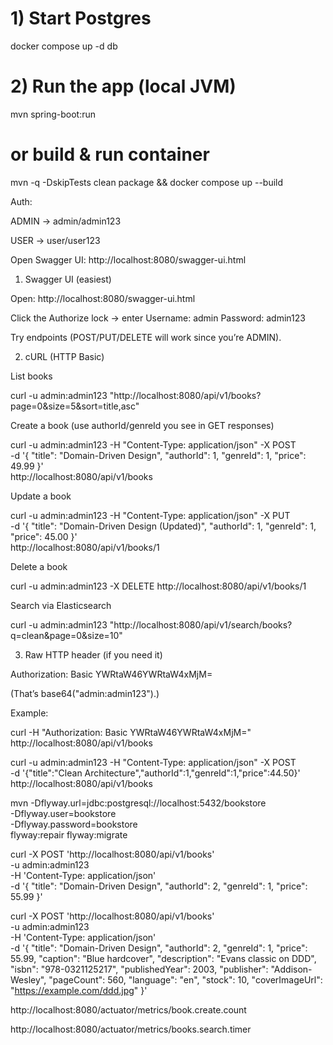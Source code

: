 # 1) Start Postgres

docker compose up -d db

# 2) Run the app (local JVM)

mvn spring-boot:run

# or build & run container

mvn -q -DskipTests clean package && docker compose up --build

Auth:

ADMIN → admin/admin123

USER → user/user123

Open Swagger UI: http://localhost:8080/swagger-ui.html

1) Swagger UI (easiest)

Open: http://localhost:8080/swagger-ui.html

Click the Authorize lock → enter
Username: admin
Password: admin123

Try endpoints (POST/PUT/DELETE will work since you’re ADMIN).

2) cURL (HTTP Basic)

List books

curl -u admin:admin123 "http://localhost:8080/api/v1/books?page=0&size=5&sort=title,asc"

Create a book (use authorId/genreId you see in GET responses)

curl -u admin:admin123 -H "Content-Type: application/json" -X POST \
-d '{
"title": "Domain-Driven Design",
"authorId": 1,
"genreId": 1,
"price": 49.99
}' \
http://localhost:8080/api/v1/books

Update a book

curl -u admin:admin123 -H "Content-Type: application/json" -X PUT \
-d '{
"title": "Domain-Driven Design (Updated)",
"authorId": 1,
"genreId": 1,
"price": 45.00
}' \
http://localhost:8080/api/v1/books/1

Delete a book

curl -u admin:admin123 -X DELETE http://localhost:8080/api/v1/books/1

Search via Elasticsearch

curl -u admin:admin123 "http://localhost:8080/api/v1/search/books?q=clean&page=0&size=10"

3) Raw HTTP header (if you need it)

Authorization: Basic YWRtaW46YWRtaW4xMjM=

(That’s base64("admin:admin123").)

Example:

curl -H "Authorization: Basic YWRtaW46YWRtaW4xMjM=" http://localhost:8080/api/v1/books

curl -u admin:admin123 -H "Content-Type: application/json" -X POST \
-d '{"title":"Clean Architecture","authorId":1,"genreId":1,"price":44.50}' \
http://localhost:8080/api/v1/books

mvn -Dflyway.url=jdbc:postgresql://localhost:5432/bookstore \
-Dflyway.user=bookstore \
-Dflyway.password=bookstore \
flyway:repair flyway:migrate

curl -X POST 'http://localhost:8080/api/v1/books' \
-u admin:admin123 \
-H 'Content-Type: application/json' \
-d '{
"title": "Domain-Driven Design",
"authorId": 2,
"genreId": 1,
"price": 55.99
}'

curl -X POST 'http://localhost:8080/api/v1/books' \
-u admin:admin123 \
-H 'Content-Type: application/json' \
-d '{
"title": "Domain-Driven Design",
"authorId": 2,
"genreId": 1,
"price": 55.99,
"caption": "Blue hardcover",
"description": "Evans classic on DDD",
"isbn": "978-0321125217",
"publishedYear": 2003,
"publisher": "Addison-Wesley",
"pageCount": 560,
"language": "en",
"stock": 10,
"coverImageUrl": "https://example.com/ddd.jpg"
}'

http://localhost:8080/actuator/metrics/book.create.count

http://localhost:8080/actuator/metrics/books.search.timer
